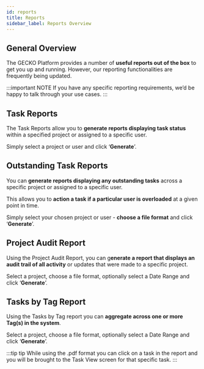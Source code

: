 ```yaml
---
id: reports
title: Reports
sidebar_label: Reports Overview
---
```



## General Overview 

The GECKO Platform provides a number of **useful reports out of the box** to get you up and running. However, our reporting functionalities are frequently being updated.

:::important NOTE
If you have any specific reporting requirements, we’d be happy to talk through your use cases.
:::


## Task Reports

The Task Reports allow you to **generate reports displaying task status** within a specified project or assigned to a specific user.

Simply select a project or user and click ‘**Generate**’.


## Outstanding Task Reports

You can **generate reports displaying any outstanding tasks** across a specific project or assigned to a specific user. 

This allows you to **action a task if a particular user is overloaded** at a given point in time.

Simply select your chosen project or user - **choose a file format** and click ‘**Generate**’.


## Project Audit Report

Using the Project Audit Report, you can g**enerate a report that displays an audit trail of all activity** or updates that were made to a specific project. 

Select a project, choose a file format, optionally select a Date Range and click ‘**Generate**’.


## Tasks by Tag Report

Using the Tasks by Tag report you can **aggregate across one or more Tag(s) in the system**.  

Select a project, choose a file format, optionally select a Date Range and click ‘**Generate**’.

:::tip tip 
While using the .pdf format you can click on a task in the report and you will be brought to the Task View screen for that specific task.
:::
